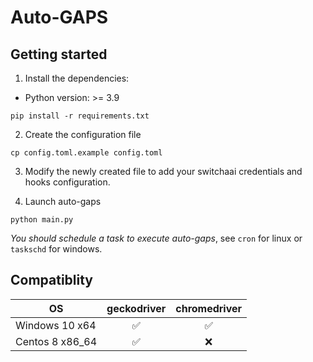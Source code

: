 # Auto-GAPS

## Getting started

1. Install the dependencies:

 - Python version: >= 3.9

```
pip install -r requirements.txt
```

2. Create the configuration file


```
cp config.toml.example config.toml
```
3. Modify the newly created file to add your switchaai credentials and hooks configuration.



4. Launch auto-gaps
```
python main.py
```

_You should schedule a task to execute auto-gaps_, see `cron` for linux or `taskschd` for windows. 

## Compatiblity

<table>
    <thead>
        <th>OS</th>
        <th>geckodriver</th>
        <th>chromedriver</th>
    </thead>
    <tr>
        <td>Windows 10 x64</td>
        <td style="text-align:center">✅</td>
        <td style="text-align:center">✅</td>
    </tr>
    <tr>
        <td>Centos 8 x86_64</td>
        <td style="text-align:center">✅</td>
        <td style="text-align:center">❌</td>
    </tr>
</table>
